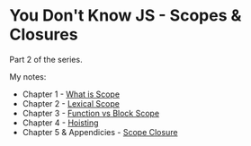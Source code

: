 # You Don't Know JS - Scopes & Closures

Part 2 of the series.

My notes:

* Chapter 1 - [What is Scope](ch1.md) 
* Chapter 2 - [Lexical Scope](ch2.md) 
* Chapter 3 - [Function vs Block Scope](ch3.md)
* Chapter 4 - [Hoisting](ch4.md) 
* Chapter 5 & Appendicies - [Scope Closure](ch5.md) 
